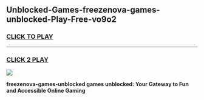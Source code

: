 
## Unblocked-Games-freezenova-games-unblocked-Play-Free-vo9o2
<h3>
<a href="https://premium76.site?title=freezenova-games-unblocked&ref=24M">CLICK TO PLAY</a></h3>
<hr>

<h3>
<a href="https://premium76.site?title=freezenova-games-unblocked&ref=24M">CLICK 2 PLAY</a>
  
</h3>

<a href="https://premium76.site?title=freezenova-games-unblocked&ref=24M"><img src="https://clearcache.store/games.png"></a>


**freezenova-games-unblocked games unblocked: Your Gateway to Fun and Accessible Online Gaming**
